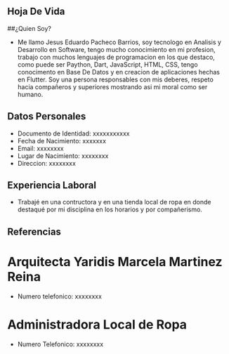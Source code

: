 ## Hoja De Vida

##¿Quien Soy?

- Me llamo Jesus Eduardo Pacheco Barrios, soy tecnologo en Analisis y Desarrollo en Software, tengo mucho conocimiento en mi profesion, trabajo con muchos lenguajes de programacion en los que destaco, como puede ser Paython, Dart, JavaScript, HTML, CSS, tengo conocimento en Base De Datos y en creacion de aplicaciones hechas en Flutter. Soy una persona responsables con mis deberes, respeto hacia compañeros y superiores mostrando asi mi moral como ser humano.


## Datos Personales

- Documento de Identidad: xxxxxxxxxxx
- Fecha de Nacimiento: xxxxxxx
- Email: xxxxxxxx
- Lugar de Nacimiento: xxxxxxxx
- Direccion: xxxxxxxx


## Experiencia Laboral

- Trabajé en una contructora y en una tienda local de ropa en donde destaqué por mi disciplina en los horarios y por compañerismo.


## Referencias

# Arquitecta Yaridis Marcela Martinez Reina
- Numero telefonico: xxxxxxxx

# Administradora Local de Ropa
- Numero Telefonico: xxxxxxxx